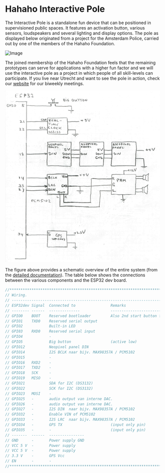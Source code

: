 # Hahaho Interactive Pole
The Interactive Pole is a standalone fun device that can be positioned in supervisioned public spaces. It features an activation button, various sensors, loudspeakers and several lighting and display options. The pole as displayed below originated from a project for the Amsterdam Police, carried out by one of the members of the Hahaho Foundation. 

![Image](https://github.com/user-attachments/assets/4551fb90-e4b7-4bda-9562-538432e1fd51)

The joined membership of the Hahaho Foundation feels that the remaining prototypes can serve for applications with a higher fun factor and we will use the interactive pole as a project in which people of all skill-levels can participate. If you live near Utrecht and want to see the pole in action, check our [website](https://hahaho-makers.nl/) for our biweekly meetings.

![Image](doc/technical-overview.png)

The figure above provides a schematic overview of the entire system (from the [detailed documentation](https://github.com/hadoopmarc/hahaho-interactive-pole/blob/main/inspiration/doc/HIP.pdf)). The table below shows the connections between the various components and the ESP32 dev board.

```c
//***************************************************************************************************
// Wiring.                                                                                          *
// ------------------------------------------------------------------------------------------------ *
// ESP32dev Signal  Connected to                Remarks                                             *
// -------- ------  --------------              ----------------------------------------------      *
// GPIO0    BOOT    Reserved bootloader         Also 2nd start button for test                      *
// GPIO1    TXD0    Reserved serial output                                                          *
// GPIO2            Built-in LED                                                                    *
// GPI03    RXD0    Reserved serial input                                                           *
// GPIO4            -                                                                               *
// GPIO5            Big button                  (active low)                                        *
// GPIO12           Neopixel panel DIN                                                              *
// GPIO14           I2S BCLK naar bijv. MAX98357A / PCM5102                                         *
// GPIO15           -                                                                               *
// GPIO16   RXD2    -                                                                               *
// GPIO17   TXD2    -                                                                               *
// GPIO18   SCK     -                                                                               *
// GPIO19   MISO    -                                                                               *
// GPIO21           SDA for I2C (DS3132)                                                            *
// GPIO22           SCK for I2C (DS3132)                                                            *
// GPIO23   MOSI    -                                                                               *
// GPIO25   -       audio output van interne DAC.                                                   *
// GPIO26   -       audio output van interne DAC.                                                   *
// GPIO27   -       I2S DIN  naar bijv. MAX98357A / PCM5102                                         *
// GPIO32   -       Enable VIN of PCM5102                                                           *
// GPIO33   -       I2S LRC  naar bijv. MAX98357A / PCM5102                                         *
// GPIO34   -       GPS TX                      (input only pin)                                    *
// GPIO35   -       -                           (input only pin)                                    *
// -------  ------  ----------------                                                                *
// GND      -       Power supply GND                                                                *
// VCC 5 V  -       Power supply                                                                    *
// VCC 5 V  -       Power supply                                                                    *
// 3.3 V    -       GPS Vcc                                                                         *
// EN       -       -                                                                               *
//***************************************************************************************************
```
